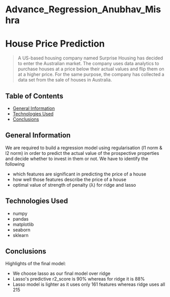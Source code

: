 # Advance_Regression_Anubhav_Mishra
# House Price Prediction
> A US-based housing company named Surprise Housing has decided to enter the Australian market. The company uses data analytics to purchase houses at a price below their actual values and flip them on at a higher price. For the same purpose, the company has collected a data set from the sale of houses in Australia.

## Table of Contents
* [General Information](#general-information)
* [Technologies Used](#technologies-used)
* [Conclusions](#conclusions)


## General Information
We are required to build a regression model using regularisation (l1 norm & l2 norm) in order to predict the actual value of the prospective properties and decide whether to invest in them or not. We have to identify the following

- which features are significant in predicting the price of a house
- how well those features describe the price of a house
- optimal value of strength of penalty (λ) for ridge and lasso


## Technologies Used
- numpy
- pandas
- matplotlib
- seaborn
- sklearn


## Conclusions
Highlights of the final model:
- We choose lasso as our final model over ridge
- Lasso's predictive r2_score is 90% whereas for ridge it is 88%
- Lasso model is lighter as it uses only 161 features whereas ridge uses all 215
